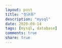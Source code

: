 ```yaml
---
layout: post
title: "정규화"  
description: "mysql"
date: 2020-09-14 
tags: [mysql, database]
comments: true
share: true
---
```



